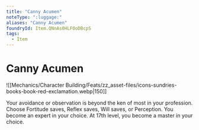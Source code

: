 ```yaml
---
title: "Canny Acumen"
noteType: ":luggage:"
aliases: "Canny Acumen"
foundryId: Item.QNnAs0HLFOoDBcpS
tags:
  - Item
---
```


# Canny Acumen
![[Mechanics/Character Building/Feats/zz_asset-files/icons-sundries-books-book-red-exclamation.webp|150]]

Your avoidance or observation is beyond the ken of most in your profession. Choose Fortitude saves, Reflex saves, Will saves, or Perception. You become an expert in your choice. At 17th level, you become a master in your choice.
